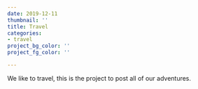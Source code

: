 ```yaml
---
date: 2019-12-11
thumbnail: ''
title: Travel
categories:
- travel
project_bg_color: ''
project_fg_color: ''

---
```

We like to travel, this is the project to post all of our adventures.